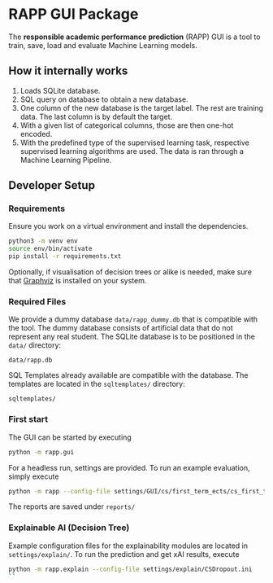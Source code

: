 # RAPP GUI Package

The **responsible academic performance prediction** (RAPP) GUI is a tool to train, save, load and evaluate Machine Learning models.

## How it internally works

1. Loads SQLite database.
2. SQL query on database to obtain a new database.
3. One column of the new database is the target label. The rest are training data. The last column is by default the target.
4. With a given list of categorical columns, those are then one-hot encoded.
5. With the predefined type of the supervised learning task, respective supervised learning algorithms are used. The data is ran through a Machine Learning Pipeline.

## Developer Setup

### Requirements

Ensure you work on a virtual environment and install the dependencies.

```bash
python3 -m venv env
source env/bin/activate
pip install -r requirements.txt
```

Optionally, if visualisation of decision trees or alike is needed,
make sure that [Graphviz](https://graphviz.org/download/) is installed on your
system.

### Required Files

We provide a dummy database `data/rapp_dummy.db` that is compatible with the tool.
The dummy database consists of artificial data that do not represent any real student.
The SQLite database is to be positioned in the `data/` directory:

```tree
data/rapp.db
```

SQL Templates already available are compatible with the database. The templates are located in the `sqltemplates/` directory:

```tree
sqltemplates/
```

### First start

The GUI can be started by executing

```bash
python -m rapp.gui
```

For a headless run, settings are provided. To run an example evaluation, simply execute

```bash
python -m rapp --config-file settings/GUI/cs/first_term_ects/cs_first_term_ects_3_dropout.ini
```

The reports are saved under `reports/`


### Explainable AI (Decision Tree)

Example configuration files for the explainability modules are located in `settings/explain/`. To run the prediction and get xAI results, execute

```bash
python -m rapp.explain --config-file settings/explain/CSDropout.ini
``
